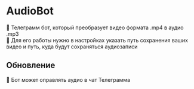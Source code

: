 # AudioBot

:closed_book: Телеграмм бот, который преобразует видео формата .mp4 в аудио .mp3  
:closed_book: Для его работы нужно в настройках указать путь сохранения ваших видео и путь, куда будут сохраняться аудиозаписи  

## Обновление  
:memo: Бот может оправлять аудио в чат Телеграмма  
